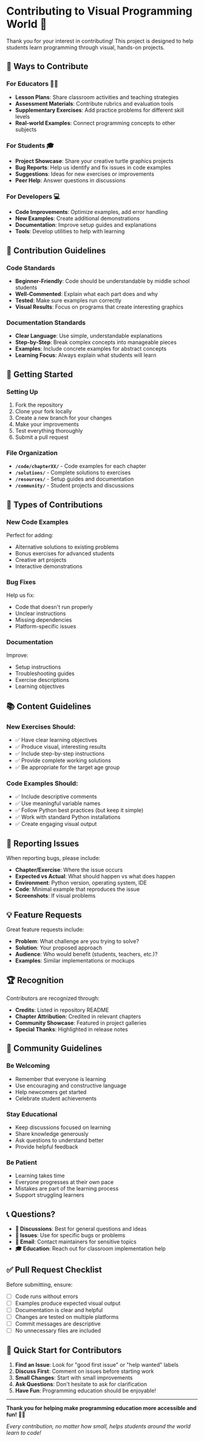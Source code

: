 # Contributing to Visual Programming World 🐢

Thank you for your interest in contributing! This project is designed to help students learn programming through visual, hands-on projects.

## 🎯 Ways to Contribute

### For Educators 👩‍🏫
- **Lesson Plans**: Share classroom activities and teaching strategies
- **Assessment Materials**: Contribute rubrics and evaluation tools
- **Supplementary Exercises**: Add practice problems for different skill levels
- **Real-world Examples**: Connect programming concepts to other subjects

### For Students 🎓
- **Project Showcase**: Share your creative turtle graphics projects
- **Bug Reports**: Help us identify and fix issues in code examples
- **Suggestions**: Ideas for new exercises or improvements
- **Peer Help**: Answer questions in discussions

### For Developers 💻
- **Code Improvements**: Optimize examples, add error handling
- **New Examples**: Create additional demonstrations
- **Documentation**: Improve setup guides and explanations
- **Tools**: Develop utilities to help with learning

## 📝 Contribution Guidelines

### Code Standards
- **Beginner-Friendly**: Code should be understandable by middle school students
- **Well-Commented**: Explain what each part does and why
- **Tested**: Make sure examples run correctly
- **Visual Results**: Focus on programs that create interesting graphics

### Documentation Standards
- **Clear Language**: Use simple, understandable explanations
- **Step-by-Step**: Break complex concepts into manageable pieces
- **Examples**: Include concrete examples for abstract concepts
- **Learning Focus**: Always explain what students will learn

## 🚀 Getting Started

### Setting Up
1. Fork the repository
2. Clone your fork locally
3. Create a new branch for your changes
4. Make your improvements
5. Test everything thoroughly
6. Submit a pull request

### File Organization
- **`/code/chapterXX/`** - Code examples for each chapter
- **`/solutions/`** - Complete solutions to exercises
- **`/resources/`** - Setup guides and documentation
- **`/community/`** - Student projects and discussions

## 🎨 Types of Contributions

### New Code Examples
Perfect for adding:
- Alternative solutions to existing problems
- Bonus exercises for advanced students
- Creative art projects
- Interactive demonstrations

### Bug Fixes
Help us fix:
- Code that doesn't run properly
- Unclear instructions
- Missing dependencies
- Platform-specific issues

### Documentation
Improve:
- Setup instructions
- Troubleshooting guides
- Exercise descriptions
- Learning objectives

## 📚 Content Guidelines

### New Exercises Should:
- ✅ Have clear learning objectives
- ✅ Produce visual, interesting results
- ✅ Include step-by-step instructions
- ✅ Provide complete working solutions
- ✅ Be appropriate for the target age group

### Code Examples Should:
- ✅ Include descriptive comments
- ✅ Use meaningful variable names
- ✅ Follow Python best practices (but keep it simple)
- ✅ Work with standard Python installations
- ✅ Create engaging visual output

## 🐛 Reporting Issues

When reporting bugs, please include:
- **Chapter/Exercise**: Where the issue occurs
- **Expected vs Actual**: What should happen vs what does happen
- **Environment**: Python version, operating system, IDE
- **Code**: Minimal example that reproduces the issue
- **Screenshots**: If visual problems

## 💡 Feature Requests

Great feature requests include:
- **Problem**: What challenge are you trying to solve?
- **Solution**: Your proposed approach
- **Audience**: Who would benefit (students, teachers, etc.)?
- **Examples**: Similar implementations or mockups

## 🏆 Recognition

Contributors are recognized through:
- **Credits**: Listed in repository README
- **Chapter Attribution**: Credited in relevant chapters
- **Community Showcase**: Featured in project galleries
- **Special Thanks**: Highlighted in release notes

## 🤝 Community Guidelines

### Be Welcoming
- Remember that everyone is learning
- Use encouraging and constructive language
- Help newcomers get started
- Celebrate student achievements

### Stay Educational
- Keep discussions focused on learning
- Share knowledge generously
- Ask questions to understand better
- Provide helpful feedback

### Be Patient
- Learning takes time
- Everyone progresses at their own pace
- Mistakes are part of the learning process
- Support struggling learners

## 📞 Questions?

- **💬 Discussions**: Best for general questions and ideas
- **🐛 Issues**: Use for specific bugs or problems
- **📧 Email**: Contact maintainers for sensitive topics
- **🎓 Education**: Reach out for classroom implementation help

## ✅ Pull Request Checklist

Before submitting, ensure:
- [ ] Code runs without errors
- [ ] Examples produce expected visual output
- [ ] Documentation is clear and helpful
- [ ] Changes are tested on multiple platforms
- [ ] Commit messages are descriptive
- [ ] No unnecessary files are included

## 🎯 Quick Start for Contributors

1. **Find an Issue**: Look for "good first issue" or "help wanted" labels
2. **Discuss First**: Comment on issues before starting work
3. **Small Changes**: Start with small improvements
4. **Ask Questions**: Don't hesitate to ask for clarification
5. **Have Fun**: Programming education should be enjoyable!

---

**Thank you for helping make programming education more accessible and fun!** 🚀🎨

*Every contribution, no matter how small, helps students around the world learn to code!*
